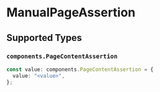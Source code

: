 # ManualPageAssertion


## Supported Types

### `components.PageContentAssertion`

```typescript
const value: components.PageContentAssertion = {
  value: "<value>",
};
```

